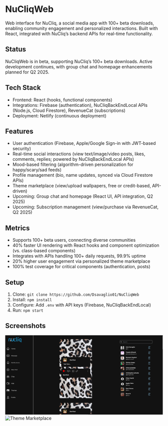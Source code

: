 # NuCliqWeb
Web interface for NuCliq, a social media app with 100+ beta downloads, enabling community engagement and personalized interactions. Built with React, integrated with NuCliq’s backend APIs for real-time functionality.

## Status
NuCliqWeb is in beta, supporting NuCliq’s 100+ beta downloads. Active development continues, with group chat and homepage enhancements planned for Q2 2025.

## Tech Stack
- Frontend: React (hooks, functional components)
- Integrations: Firebase (authentication), NuCliqBackEndLocal APIs (Node.js, Cloud Firestore), RevenueCat (subscriptions)
- Deployment: Netlify (continuous deployment)

## Features
- User authentication (Firebase, Apple/Google Sign-in with JWT-based security)
- Real-time social interactions (view text/image/video posts, likes, comments, replies; powered by NuCliqBackEndLocal APIs)
- Mood-based filtering (algorithm-driven personalization for happy/scary/sad feeds)
- Profile management (bio, name updates, synced via Cloud Firestore APIs)
- Theme marketplace (view/upload wallpapers, free or credit-based, API-driven)
- Upcoming: Group chat and homepage (React UI, API integration, Q2 2025)
- Upcoming: Subscription management (view/purchase via RevenueCat, Q2 2025)

## Metrics
- Supports 100+ beta users, connecting diverse communities
- 40% faster UI rendering with React hooks and component optimization (vs. class-based components)
- Integrates with APIs handling 100+ daily requests, 99.9% uptime
- 20% higher user engagement via personalized theme marketplace
- 100% test coverage for critical components (authentication, posts)

## Setup
1. Clone: `git clone https://github.com/Dsavaglio01/NuCliqWeb`
2. Install: `npm install`
3. Configure: Add `.env` with API keys (Firebase, NuCliqBackEndLocal)
4. Run: `npm start`

## Screenshots
![Dashboard](docs/dashboard.png)
![Theme Marketplace](docs/marketplace.png)
